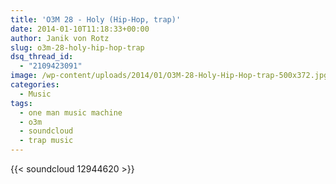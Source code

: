 ```yaml
---
title: 'O3M 28 - Holy (Hip-Hop, trap)'
date: 2014-01-10T11:18:33+00:00
author: Janik von Rotz
slug: o3m-28-holy-hip-hop-trap
dsq_thread_id:
  - "2109423091"
image: /wp-content/uploads/2014/01/O3M-28-Holy-Hip-Hop-trap-500x372.jpg
categories:
  - Music
tags:
  - one man music machine
  - o3m
  - soundcloud
  - trap music
---
```

{{< soundcloud 12944620 >}}
